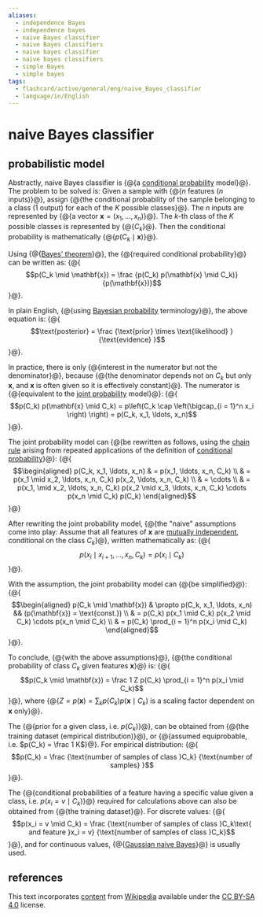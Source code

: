 ```yaml
---
aliases:
  - independence Bayes
  - independence bayes
  - naive Bayes classifier
  - naive Bayes classifiers
  - naive bayes classifier
  - naive bayes classifiers
  - simple Bayes
  - simple bayes
tags:
  - flashcard/active/general/eng/naive_Bayes_classifier
  - language/in/English
---
```


# naive Bayes classifier

## probabilistic model

Abstractly, naive Bayes classifier is {@{a [conditional probability](conditional%20probability.md) model}@}. The problem to be solved is: Given a sample with {@{$n$ features ($n$ inputs)}@}, assign {@{the conditional probability of the sample belonging to a class (1 output) for each of the $K$ possible classes}@}. The $n$ inputs are represented by {@{a vector $\mathbf{x} = (x_1, \ldots, x_n)$}@}. The $k$-th class of the $K$ possible classes is represented by {@{$C_k$}@}. Then the conditional probability is mathematically {@{$p(C_k \mid \mathbf{x})$}@}. <!--SR:!2027-10-14,914,330!2028-10-20,1236,350!2025-09-20,308,290!2028-09-17,1210,350!2025-06-17,282,330!2027-02-17,742,330-->

Using {@{[Bayes' theorem](Bayes'%20theorem.md)}@}, the {@{required conditional probability}@} can be written as: {@{$$p(C_k \mid \mathbf{x}) = \frac {p(C_k) p(\mathbf{x} \mid C_k)} {p(\mathbf{x})}$$}@}. <!--SR:!2025-06-13,277,330!2026-12-30,704,330!2027-01-19,725,330-->

In plain English, {@{using [Bayesian probability](Bayesian%20probability.md) terminology}@}, the above equation is: {@{$$\text{posterior} = \frac {\text{prior} \times \text{likelihood} } {\text{evidence} }$$}@}. <!--SR:!2025-07-01,295,330!2026-04-08,494,310-->

In practice, there is only {@{interest in the numerator but not the denominator}@}, because {@{the denominator depends not on $C_k$ but only $\mathbf{x}$, and $\mathbf{x}$ is often given so it is effectively constant}@}. The numerator is {@{equivalent to the [joint probability](joint%20probability%20distribution.md) model}@}: {@{$$p(C_k) p(\mathbf{x} \mid C_k) = p\left(C_k \cap \left(\bigcap_{i = 1}^n x_i \right) \right) = p(C_k, x_1, \ldots, x_n)$$}@}. <!--SR:!2027-03-31,768,330!2027-01-24,686,290!2026-01-31,435,310!2026-01-28,431,310-->

The joint probability model can {@{be rewritten as follows, using the [chain rule](chain%20rule%20(probability).md) arising from repeated applications of the definition of [conditional probability](conditional%20probability.md)}@}: {@{$$\begin{aligned} p(C_k, x_1, \ldots, x_n) & = p(x_1, \ldots, x_n, C_k) \\ & = p(x_1 \mid x_2, \ldots, x_n, C_k) p(x_2, \ldots, x_n, C_k) \\ & = \cdots \\ & = p(x_1, \mid x_2, \ldots, x_n, C_k) p(x_2 \mid x_3, \ldots, x_n, C_k) \cdots p(x_n \mid C_k) p(C_k) \end{aligned}$$}@} <!--SR:!2026-10-27,649,330!2027-01-17,684,290-->

After rewriting the joint probability model, {@{the "naive" assumptions come into play: Assume that all features of $\mathbf{x}$ are [mutually independent](independence%20(probability%20theory).md), conditional on the class $C_k$}@}, written mathematically as: {@{$$p(x_i \mid x_{i + 1}, \ldots, x_n, C_k) = p(x_i \mid C_k)$$}@}. <!--SR:!2026-04-17,468,310!2026-10-25,652,330-->

With the assumption, the joint probability model can {@{be simplified}@}: {@{$$\begin{aligned} p(C_k \mid \mathbf{x}) & \propto p(C_k, x_1, \ldots, x_n) && (p(\mathbf{x}) = \text{const.}) \\ & = p(C_k) p(x_1 \mid C_k) p(x_2 \mid C_k) \cdots p(x_n \mid C_k) \\ & = p(C_k) \prod_{i = 1}^n p(x_i \mid C_k) \end{aligned}$$}@}. <!--SR:!2026-11-06,665,330!2027-09-16,848,290-->

To conclude, {@{with the above assumptions}@}, {@{the conditional probability of class $C_k$ given features $\mathbf{x}$}@} is: {@{$$p(C_k \mid \mathbf{x}) = \frac 1 Z p(C_k) \prod_{i = 1}^n p(x_i \mid C_k)$$}@}, where {@{$Z = p(\mathbf{x}) = \sum_k p(C_k) p(\mathbf{x} \mid C_k)$ is a scaling factor dependent on $\mathbf{x}$ only}@}. <!--SR:!2027-08-06,861,330!2026-05-29,532,310!2025-11-16,343,290!2027-06-14,777,290-->

The {@{prior for a given class, i.e. $p(C_k)$}@}, can be obtained from {@{the training dataset (empirical distribution)}@}, or {@{assumed equiprobable, i.e. $p(C_k) = \frac 1 K$}@}. For empirical distribution: {@{$$p(C_k) = \frac {\text{number of samples of class }C_k} {\text{number of samples} }$$}@}. <!--SR:!2025-06-19,282,330!2025-11-30,352,290!2028-06-09,1130,350!2027-11-01,927,330-->

The {@{conditional probabilities of a feature having a specific value given a class, i.e. $p(x_i = v \mid C_k)$}@} required for calculations above can also be obtained from {@{the training dataset}@}. For discrete values: {@{$$p(x_i = v \mid C_k) = \frac {\text{number of samples of class }C_k\text{ and feature }x_i = v} {\text{number of samples of class }C_k}$$}@}, and for continuous values, {@{[Gaussian naive Bayes](#Gaussian%20naive%20Bayes)}@} is usually used. <!--SR:!2026-05-11,519,310!2026-06-04,527,310!2027-05-22,726,290!2025-06-12,278,330-->

## references

This text incorporates [content](https://en.wikipedia.org/wiki/naive_Bayes_classifier) from [Wikipedia](Wikipedia.md) available under the [CC BY-SA 4.0](https://creativecommons.org/licenses/by-sa/4.0/) license.
